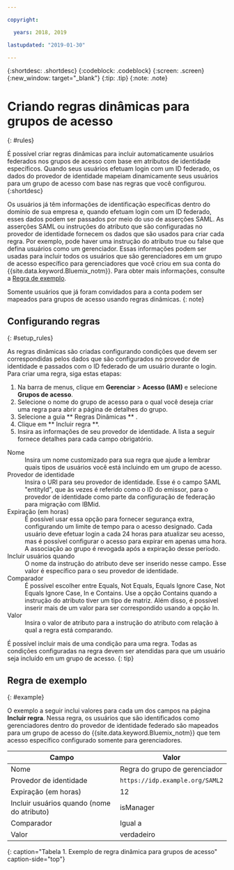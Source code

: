 ```yaml
---

copyright:

  years: 2018, 2019

lastupdated: "2019-01-30"

---
```


{:shortdesc: .shortdesc}
{:codeblock: .codeblock}
{:screen: .screen}
{:new_window: target="_blank"}
{:tip: .tip}
{:note: .note}

# Criando regras dinâmicas para grupos de acesso
{: #rules}

É possível criar regras dinâmicas para incluir automaticamente usuários federados nos grupos de acesso com base em atributos de identidade específicos. Quando seus usuários efetuam login com um ID federado, os dados do provedor de identidade mapeiam dinamicamente seus usuários para um grupo de acesso com base nas regras que você configurou.
{:shortdesc}

Os usuários já têm informações de identificação específicas dentro do domínio de sua empresa e, quando efetuam login com um ID federado, esses dados podem ser passados por meio do uso de asserções SAML. As asserções SAML ou instruções do atributo que são configuradas no provedor de identidade fornecem os dados que são usados para criar cada regra. Por exemplo, pode haver uma instrução do atributo true ou false que defina usuários como um gerenciador. Essas informações podem ser usadas para incluir todos os usuários que são gerenciadores em um grupo de acesso específico para gerenciadores que você criou em sua conta do {{site.data.keyword.Bluemix_notm}}. Para obter mais informações, consulte a [Regra de exemplo](/docs/iam?topic=iam-rules#example).

Somente usuários que já foram convidados para a conta podem ser mapeados para grupos de acesso usando regras dinâmicas.
{: note}

## Configurando regras
{: #setup_rules}

As regras dinâmicas são criadas configurando condições que devem ser correspondidas pelos dados que são configurados no provedor de identidade e passados com o ID federado de um usuário durante o login. Para criar uma regra, siga estas etapas:

1. Na barra de menus, clique em **Gerenciar** &gt; **Acesso (IAM)** e selecione **Grupos de acesso**.
2. Selecione o nome do grupo de acesso para o qual você deseja criar uma regra para abrir a página de detalhes do grupo.
3. Selecione a guia  ** Regras Dinâmicas ** .
4. Clique em  ** Incluir regra **.
5. Insira as informações de seu provedor de identidade. A lista a seguir fornece detalhes para cada campo obrigatório.

<dl>
<dt>Nome</dt>
<dd>Insira um nome customizado para sua regra que ajude a lembrar quais tipos de usuários você está incluindo em um grupo de acesso.</dd>
<dt>Provedor de identidade</dt>
<dd>Insira o URI para seu provedor de identidade. Esse é o campo SAML "entityId", que às vezes é referido como o ID do emissor, para o provedor de identidade como parte da configuração de federação para migração com IBMid.</dd>
<dt>Expiração (em horas)</dt>
<dd>É possível usar essa opção para fornecer segurança extra, configurando um limite de tempo para o acesso designado. Cada usuário deve efetuar login a cada 24 horas para atualizar seu acesso, mas é possível configurar o acesso para expirar em apenas uma hora. A associação ao grupo é revogada após a expiração desse período.</dd>
<dt>Incluir usuários quando</dt>
<dd>O nome da instrução do atributo deve ser inserido nesse campo. Esse valor é específico para o seu provedor de identidade.</dd>
<dt>Comparador</dt>
<dd>É possível escolher entre Equals, Not Equals, Equals Ignore Case, Not Equals Ignore Case, In e Contains. Use a opção Contains quando a instrução do atributo tiver um tipo de matriz. Além disso, é possível inserir mais de um valor para ser correspondido usando a opção In.</dd>
<dt>Valor</dt>
<dd>Insira o valor de atributo para a instrução do atributo com relação à qual a regra está comparando.</dd>
</dl>

É possível incluir mais de uma condição para uma regra. Todas as condições configuradas na regra devem ser atendidas para que um usuário seja incluído em um grupo de acesso.
{: tip}

## Regra de exemplo
{: #example}

O exemplo a seguir inclui valores para cada um dos campos na página **Incluir regra**. Nessa regra, os usuários que são identificados como gerenciadores dentro do provedor de identidade federado são mapeados para um grupo de acesso do {{site.data.keyword.Bluemix_notm}} que tem acesso específico configurado somente para gerenciadores.

| Campo | Valor |
|----------|---------|
| Nome | Regra do grupo de gerenciador |
| Provedor de identidade | `https://idp.example.org/SAML2` |
| Expiração (em horas) | 12 |
| Incluir usuários quando (nome do atributo) | isManager |
| Comparador | Igual a  |
| Valor |  verdadeiro |
{: caption="Tabela 1. Exemplo de regra dinâmica para grupos de acesso" caption-side="top"}
